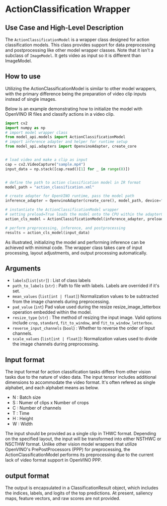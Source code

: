 # ActionClassification Wrapper

## Use Case and High-Level Description

The `ActionClassificationModel` is a wrapper class designed for action classification models.
This class provides support for data preprocessing and postprocessing like other model wrapper classes.
Note that it isn't a subclass of `ImageModel`. It gets video as input so it is different than ImageModel.

## How to use

Utilizing the ActionClassificationModel is similar to other model wrappers, with the primary difference being the preparation of video clip inputs instead of single images.

Below is an example demonstrating how to initialize the model with OpenVINO IR files and classify actions in a video clip.


```python
import cv2
import numpy as np
# import model wrapper class
from model_api.models import ActionClassificationModel
# import inference adapter and helper for runtime setup
from model_api.adapters import OpenvinoAdapter, create_core


# load video and make a clip as input
cap = cv2.VideoCapture("sample.mp4")
input_data = np.stack([cap.read()[1] for _ in range(8)])


# define the path to action classification model in IR format
model_path = "action_classification.xml"

# create adapter for OpenVINO runtime, pass the model path
inference_adapter = OpenvinoAdapter(create_core(), model_path, device="CPU")

# instantiate the ActionClassificationModel wrapper
# setting preload=True loads the model onto the CPU within the adapter0
action_cls_model = ActionClassificationModel(inference_adapter, preload=True)

# perform preprocessing, inference, and postprocessing
results = action_cls_model(input_data)
```

As illustrated, initializing the model and performing inference can be achieved with minimal code.
The wrapper class takes care of input processing, layout adjustments, and output processing automatically.


## Arguments

- `labels`(`list[str]`) : List of class labels
- `path_to_labels` (`str`) : Path to file with labels. Labels are overrided if it's set.
- `mean_values` (`list[int | float]`) Normalization values to be subtracted from the image channels during preprocessing.
- `pad_value` (`int`) Pad value used during the resize resize_image_letterbox operation embedded within the model.
- `resize_type` (`str`) : The method of resizing the input image. Valid options include `crop`, `standard`, `fit_to_window`, and `fit_to_window_letterbox`.
- `reverse_input_channels` (`bool`) : Whether to reverse the order of input channels.
- `scale_values` (`list[int | float]`): Normalization values used to divide the image channels during preprocessing.

## Input format

The input format for action classification tasks differs from other vision tasks due to the nature of video data.
The input tensor includes additional dimensions to accommodate the video format.
It's often refered as single alphabet, and each alphabet means as below.

- N : Batch size
- S : Numer of clips x Number of crops
- C : Number of channels
- T : Time
- H : Height
- W : Width

The input should be provided as a single clip in THWC format.
Depending on the specified layout, the input will be transformed into either NSTHWC or NSCTHW format.
Unlike other vision model wrappers that utilize OpenVINO's PrePostProcessors (PPP) for preprocessing,
the ActionClassificationModel performs its preprocessing due to the current lack of video format support in OpenVINO PPP.

## output format

The output is encapsulated in a ClassificationResult object, which includes the indices, labels, and logits of the top predictions.
At present, saliency maps, feature vectors, and raw scores are not provided.
